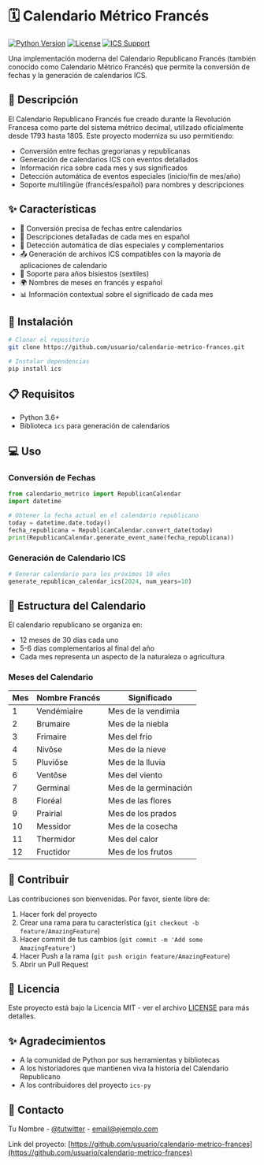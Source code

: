 # 🗓️ Calendario Métrico Francés

[![Python Version](https://img.shields.io/badge/python-3.6+-blue.svg)](https://www.python.org/downloads/)
[![License](https://img.shields.io/badge/license-MIT-green.svg)](LICENSE)
[![ICS Support](https://img.shields.io/badge/format-ICS-orange.svg)](https://icalendar.org/)

Una implementación moderna del Calendario Republicano Francés (también conocido como Calendario Métrico Francés) que permite la conversión de fechas y la generación de calendarios ICS.

## 📖 Descripción

El Calendario Republicano Francés fue creado durante la Revolución Francesa como parte del sistema métrico decimal, utilizado oficialmente desde 1793 hasta 1805. Este proyecto moderniza su uso permitiendo:

- Conversión entre fechas gregorianas y republicanas
- Generación de calendarios ICS con eventos detallados
- Información rica sobre cada mes y sus significados
- Detección automática de eventos especiales (inicio/fin de mes/año)
- Soporte multilingüe (francés/español) para nombres y descripciones

## ✨ Características

- 📅 Conversión precisa de fechas entre calendarios
- 📝 Descripciones detalladas de cada mes en español
- 🎯 Detección automática de días especiales y complementarios
- 📤 Generación de archivos ICS compatibles con la mayoría de aplicaciones de calendario
- 🔄 Soporte para años bisiestos (sextiles)
- 🌍 Nombres de meses en francés y español
- 📊 Información contextual sobre el significado de cada mes

## 🚀 Instalación

```bash
# Clonar el repositorio
git clone https://github.com/usuario/calendario-metrico-frances.git

# Instalar dependencias
pip install ics
```

## 📋 Requisitos

- Python 3.6+
- Biblioteca `ics` para generación de calendarios

## 💻 Uso

### Conversión de Fechas

```python
from calendario_metrico import RepublicanCalendar
import datetime

# Obtener la fecha actual en el calendario republicano
today = datetime.date.today()
fecha_republicana = RepublicanCalendar.convert_date(today)
print(RepublicanCalendar.generate_event_name(fecha_republicana))
```

### Generación de Calendario ICS

```python
# Generar calendario para los próximos 10 años
generate_republican_calendar_ics(2024, num_years=10)
```

## 📅 Estructura del Calendario

El calendario republicano se organiza en:

- 12 meses de 30 días cada uno
- 5-6 días complementarios al final del año
- Cada mes representa un aspecto de la naturaleza o agricultura

### Meses del Calendario

| Mes | Nombre Francés | Significado |
|-----|----------------|-------------|
| 1 | Vendémiaire | Mes de la vendimia |
| 2 | Brumaire | Mes de la niebla |
| 3 | Frimaire | Mes del frío |
| 4 | Nivôse | Mes de la nieve |
| 5 | Pluviôse | Mes de la lluvia |
| 6 | Ventôse | Mes del viento |
| 7 | Germinal | Mes de la germinación |
| 8 | Floréal | Mes de las flores |
| 9 | Prairial | Mes de los prados |
| 10 | Messidor | Mes de la cosecha |
| 11 | Thermidor | Mes del calor |
| 12 | Fructidor | Mes de los frutos |

## 🤝 Contribuir

Las contribuciones son bienvenidas. Por favor, siente libre de:

1. Hacer fork del proyecto
2. Crear una rama para tu característica (`git checkout -b feature/AmazingFeature`)
3. Hacer commit de tus cambios (`git commit -m 'Add some AmazingFeature'`)
4. Hacer Push a la rama (`git push origin feature/AmazingFeature`)
5. Abrir un Pull Request

## 📝 Licencia

Este proyecto está bajo la Licencia MIT - ver el archivo [LICENSE](LICENSE) para más detalles.

## ✨ Agradecimientos

- A la comunidad de Python por sus herramientas y bibliotecas
- A los historiadores que mantienen viva la historia del Calendario Republicano
- A los contribuidores del proyecto `ics-py`

## 📧 Contacto

Tu Nombre - [@tutwitter](https://twitter.com/tutwitter) - email@ejemplo.com

Link del proyecto: [https://github.com/usuario/calendario-metrico-frances](https://github.com/usuario/calendario-metrico-frances)
